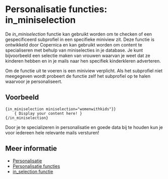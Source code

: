# Personalisatie functies: in_miniselection

De *in_miniselection* functie kan gebruikt worden om te checken of een 
gespecificeerd subprofiel in een specifieke miniview zit. Deze functie is 
ontwikkeld door Copernica en kan gebruikt worden om content te specialiseren 
met behulp van miniselecties in je database. Je kunt bijvoorbeeld een 
selectie maken van vrouwen waarvan je weet dat ze kinderen hebben en in 
je mails naar hen specifiek kinderkleren adverteren.

Om de functie uit te voeren is een miniview verplicht. Als het subprofiel 
niet meegegeven wordt probeert de functie zelf het subprofiel op te halen 
waarvoor je personaliseert.

## Voorbeeld

    {in_miniselection miniselection="womenwithkids"}}
        { Display your content here! }
    {/in_miniselection}
    
Door je te specializeren in 
personalisatie en goede data bij te houden kun je voor iedereen hele 
relevante mails versturen!

## Meer informatie

* [Personalisatie](./personalization)
* [Personalisatie functies](./personalization-functions)
* [in_selection functie](./personalization-functions-in_selection)
